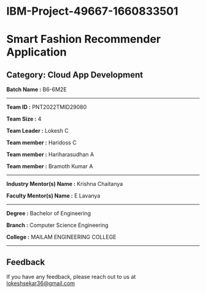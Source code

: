 
# IBM-Project-49667-1660833501

# Smart Fashion Recommender Application


## Category: Cloud App Development


**Batch Name :** B6-6M2E

---

**Team ID :** PNT2022TMID29080

**Team Size :** 4

**Team Leader :** Lokesh C

**Team member :** Haridoss C

**Team member :** Hariharasudhan A

**Team member :** Bramoth Kumar A

---
**Industry Mentor(s) Name :** Krishna Chaitanya

**Faculty Mentor(s) Name :** E Lavanya

---

**Degree	:**	
Bachelor of Engineering

**Branch	:**	
Computer Science Engineering

**College	:**	
MAILAM ENGINEERING COLLEGE

---
## Feedback

If you have any feedback, please reach out to us at lokeshsekar36@gmail.com 



